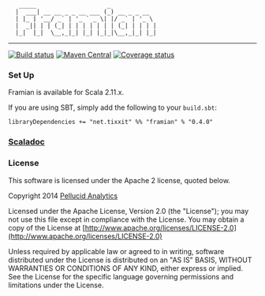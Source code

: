 
```
   _____                    _
  |  ___| __ __ _ _ __ ___ (_) __ _ _ __
  | |_ | '__/ _` | '_ ` _ \| |/ _` | '_ \
  |  _|| | | (_| | | | | | | | (_| | | | |
  |_|  |_|  \__,_|_| |_| |_|_|\__,_|_| |_|
```

---

[![Build status](https://img.shields.io/travis/tixxit/framian/master.svg)](https://travis-ci.org/tixxit/framian)
[![Maven Central](https://img.shields.io/maven-central/v/net.tixxit/framian-core_2.11.svg)](https://maven-badges.herokuapp.com/maven-central/net.tixxit/framian-core_2.11)
[![Coverage status](https://img.shields.io/codecov/c/github/tixxit/framian/master.svg)](https://codecov.io/github/tixxit/framian)

### Set Up

Framian is available for Scala 2.11.x.

If you are using SBT, simply add the following to your `build.sbt`:

    libraryDependencies += "net.tixxit" %% "framian" % "0.4.0"

### [Scaladoc](http://tixxit.github.io/framian/latest/api/)

### License

This software is licensed under the Apache 2 license, quoted below.

Copyright 2014 [Pellucid Analytics](http://www.pellucid.com/)

Licensed under the Apache License, Version 2.0 (the "License"); you may not use this file except in compliance with the License. You may obtain a copy of the License at [http://www.apache.org/licenses/LICENSE-2.0](http://www.apache.org/licenses/LICENSE-2.0)

Unless required by applicable law or agreed to in writing, software distributed under the License is distributed on an "AS IS" BASIS, WITHOUT WARRANTIES OR CONDITIONS OF ANY KIND, either express or implied. See the License for the specific language governing permissions and limitations under the License.
